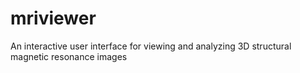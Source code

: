 # mriviewer
An interactive user interface for viewing and analyzing 3D structural magnetic resonance images

